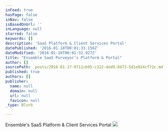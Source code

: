 ```yaml
---
inFeed: true
hasPage: false
inNav: false
isBasedOnUrl: ''
inLanguage: null
starred: false
keywords: []
description: 'SaaS Platform & Client Services Portal'
datePublished: '2016-01-18T00:01:33.156Z'
dateModified: '2016-01-18T00:01:32.927Z'
title: "Ensemble SaaS Purveyor's Platform & Portal"
author: []
sourcePath: _posts/2016-01-17-9711cb95-c322-4ed9-8473-5d1e024cf72c.md
published: true
authors: []
publisher:
  name: null
  domain: null
  url: null
  favicon: null
_type: Blurb

---
```

Ensemble's SaaS Platform & Client Services Portal
![](https://s3-us-west-2.amazonaws.com/the-grid-img/p/8b5a69e6d4083efdd12e6b6d5f064ac4366118cf.png)